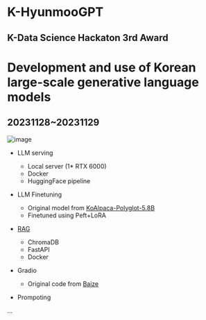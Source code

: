 # K-HyunmooGPT
## K-Data Science Hackaton 3rd Award
# Development and use of Korean large-scale generative language models
20231128~20231129 
---
![image](https://github.com/daily-kim/K-DS-Hackaton_History_LLM/assets/90249131/2887beb0-cc2b-445e-9c78-c8aa265168ee)

* LLM serving
  * Local server (1* RTX 6000)
  * Docker
  * HuggingFace pipeline

* LLM Finetuning
  * Original model from [KoAlpaca-Polyglot-5.8B](https://huggingface.co/beomi/KoAlpaca-Polyglot-5.8B)
  * Finetuned using Peft+LoRA

* [RAG](https://github.com/venzino-han/history_rag)
  * ChromaDB
  * FastAPI
  * Docker

* Gradio
  * Original code from [Baize](https://huggingface.co/spaces/project-baize/chat-with-baize)

* Prompoting
  
...

